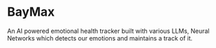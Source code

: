 # BayMax
An AI powered emotional health tracker built with various LLMs, Neural Networks which detects our emotions and maintains a track of it.
